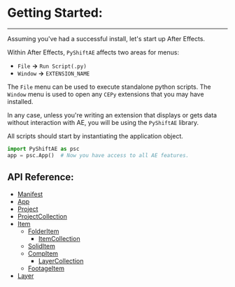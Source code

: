 # Getting Started:
----------------------
Assuming you've had a successful install, let's start up After Effects.

Within After Effects, `PyShiftAE` affects two areas for menus:

- `File` **->** `Run Script(.py)`
- `Window` **->** `EXTENSION_NAME`

The `File` menu can be used to execute standalone python scripts. 
The `Window` menu is used to open any `CEPy` extensions that you may have installed. 

In any case, unless you're writing an extension that displays or gets data without interaction with AE, you will be using the `PyShiftAE` library. 

All scripts should start by instantiating the application object.
```py
import PyShiftAE as psc
app = psc.App()  # Now you have access to all AE features.
```

## API Reference:
- [Manifest]()
- [App]()
- [Project]()
- [ProjectCollection]()
- [Item]()
    - [FolderItem]()
        - [ItemCollection]()
    - [SolidItem]()
    - [CompItem]()
        - [LayerCollection]()
    - [FootageItem]()
- [Layer]()
